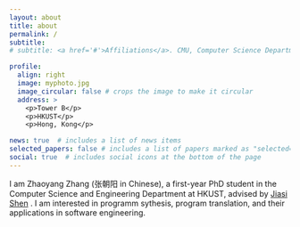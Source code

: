 ```yaml
---
layout: about
title: about
permalink: /
subtitle:
# subtitle: <a href='#'>Affiliations</a>. CMU, Computer Science Department, Pittsburgh.

profile:
  align: right
  image: myphoto.jpg
  image_circular: false # crops the image to make it circular
  address: >
    <p>Tower B</p>
    <p>HKUST</p>
    <p>Hong, Kong</p>

news: true  # includes a list of news items
selected_papers: false # includes a list of papers marked as "selected={true}"
social: true  # includes social icons at the bottom of the page
---
```


I am Zhaoyang Zhang (张朝阳 in Chinese), a first-year PhD student in the Computer Science and Engineering Department at HKUST, advised by [Jiasi Shen](https://shenjiasi.com/) . I am interested in programm sythesis, program translation, and their applications in software engineering.